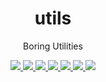 <div align="center">
  <h1>utils</h1>
  <p>Boring Utilities</p>
  
  <div>
    <a href="https://github.com/boringcodes/utils" aria-label="Commitizen Friendly">
      <img src="https://img.shields.io/badge/commitizen-friendly-brightgreen.svg?style=flat-square">
    </a>
    <a href="https://github.com/boringcodes/utils" aria-label="GitHub Workflow Status">
      <img src="https://img.shields.io/github/workflow/status/boringcodes/utils/Publish Package to NPM?style=flat-square">
    </a>
    <a href="https://github.com/boringcodes/utils" aria-label="Dependencies Status">
      <img src="https://img.shields.io/david/boringcodes/utils?style=flat-square">
    </a>
    <a href="https://www.npmjs.com/package/@boringcodes/utils" aria-label="NPM Version">
      <img src="https://img.shields.io/npm/v/@boringcodes/utils?color=brightgreen&style=flat-square">
    </a>
    <a href="https://www.npmjs.com/package/@boringcodes/utils" aria-label="NPM Downloads">
      <img src="https://img.shields.io/npm/dm/@boringcodes/utils?style=flat-square">
    </a>
    <a href="https://github.com/boringcodes/utils/blob/master/LICENSE" aria-label="License">
      <img src="https://img.shields.io/github/license/boringcodes/utils?color=brightgreen&style=flat-square">
    </a>
    <a href="https://github.com/boringcodes">
      <img src="https://img.shields.io/badge/github-@boringcodes-brightgreen?style=flat-square">
    </a>
  </div>
</div>

